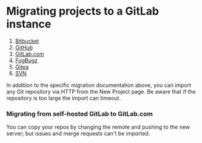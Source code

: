 # Migrating projects to a GitLab instance

1. [Bitbucket](import_projects_from_bitbucket.md)
1. [GitHub](import_projects_from_github.md)
1. [GitLab.com](import_projects_from_gitlab_com.md)
1. [FogBugz](import_projects_from_fogbugz.md)
1. [Gitea](import_projects_from_gitea.md)
1. [SVN](migrating_from_svn.md)

In addition to the specific migration documentation above, you can import any
Git repository via HTTP from the New Project page. Be aware that if the
repository is too large the import can timeout.

### Migrating from self-hosted GitLab to GitLab.com

You can copy your repos by changing the remote and pushing to the new server;
but issues and merge requests can't be imported.
